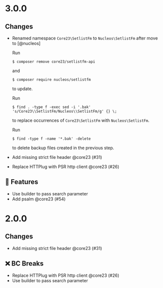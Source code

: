 # 3.0.0

## Changes

- Renamed namespace `Core23\SetlistFm` to `Nucleos\SetlistFm` after move to [@nucleos]

  Run

  ```
  $ composer remove core23/setlistfm-api
  ```

  and

  ```
  $ composer require nucleos/setlistfm
  ```

  to update.

  Run

  ```
  $ find . -type f -exec sed -i '.bak' 's/Core23\\SetlistFm/Nucleos\\SetlistFm/g' {} \;
  ```

  to replace occurrences of `Core23\SetlistFm` with `Nucleos\SetlistFm`.

  Run

  ```
  $ find -type f -name '*.bak' -delete
  ```

  to delete backup files created in the previous step.
    
- Add missing strict file header @core23 (#31)
- Replace HTTPlug with PSR http client @core23 (#26)

## 🚀 Features

- Use builder to pass search parameter
- Add psalm @core23 (#54)

# 2.0.0

## Changes

- Add missing strict file header @core23 (#31)

## ❌ BC Breaks

- Replace HTTPlug with PSR http client @core23 (#26)
- Use builder to pass search parameter
